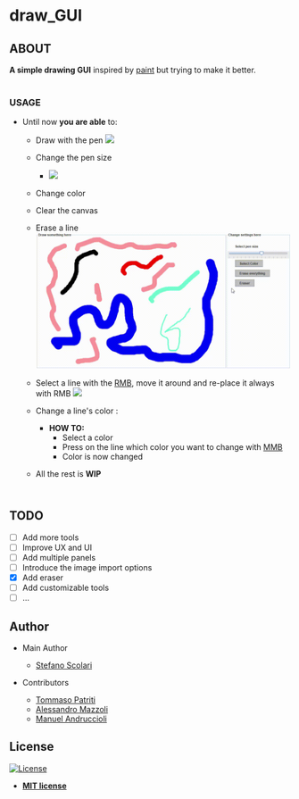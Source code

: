 # draw_GUI <br/>
## ABOUT
**A simple drawing GUI** inspired by [paint](https://it.wikipedia.org/wiki/Paint) but trying to make it better.<br/><br/> 

### USAGE

* Until now **you are able** to:
    * Draw with the pen
    ![](res/draw_example.gif)
    * Change the pen size
      * ![](res/changePenSize_example.gif)
    * Change color
    * Clear the canvas
    * Erase a line 
    ![](res/erase_example.gif)
    * Select a line with the [RMB](https://www.acronymfinder.com/Right-Mouse-Button-(RMB).html), move it around and re-place it always with RMB
    ![](res/traslate_example.gif)
    * Change a line's color :
        * **HOW TO:**
            * Select a color
            * Press on the line which color you want to change with [MMB](http://acronymsandslang.com/definition/7914493/MMB-meaning.html)
            * Color is now changed
        
    * All the rest is **WIP**<br/>
    
## <br/>TODO
- [ ] Add more tools
- [ ] Improve UX and UI
- [ ] Add multiple panels
- [ ] Introduce the image import options
- [X] Add eraser
- [ ] Add customizable tools
- [ ] ...

## Author
* Main Author
   * [Stefano Scolari](https://www.linkedin.com/in/stefano-scolari-7a9440170/)<br/>

* Contributors<br/>
   * [Tommaso Patriti](https://github.com/Ro0t-set)<br/>
   * [Alessandro Mazzoli](https://github.com/alemazzo)
   * [Manuel Andruccioli](https://github.com/manuandru)

## License

[![License](http://img.shields.io/:license-mit-blue.svg?style=flat-square)](http://badges.mit-license.org)

- **[MIT license](http://opensource.org/licenses/mit-license.php)**

<br/><br/> 
